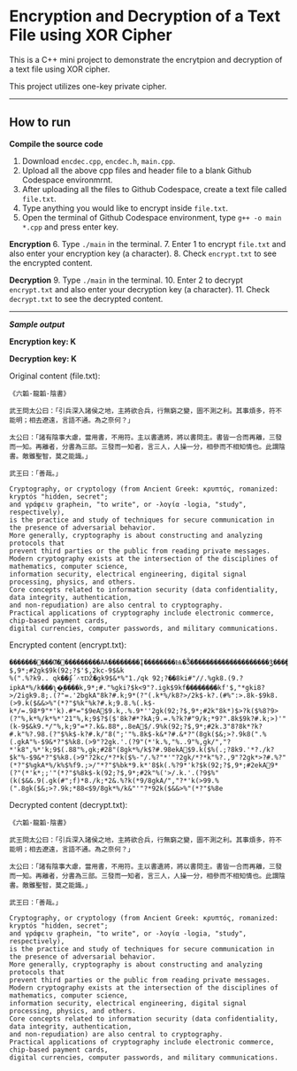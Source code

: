 # Encryption and Decryption of a Text File using XOR Cipher

This is a C++ mini project to demonstrate the encrytpion and decryption of a text file using XOR cipher.

This project utilizes one-key private cipher.

---

## How to run

**Compile the source code**
1. Download `encdec.cpp`, `encdec.h`, `main.cpp`.
2. Upload all the above cpp files and header file to a blank Github Codespace environmrnt.
3. After uploading all the files to Github Codespace, create a text file called `file.txt`.
4. Type anything you would like to encrypt inside `file.txt`.
5. Open the terminal of Github Codespace environment, type `g++ -o main *.cpp` and press enter key.

**Encryption**
6. Type `./main` in the terminal.
7. Enter 1 to encrypt `file.txt` and also enter your encryption key (a character).
8. Check `encrypt.txt` to see the encrypted content.

**Decryption**
9. Type `./main` in the terminal.
10. Enter 2 to decrypt `encrypt.txt` and also enter your decryption key (a character).
11. Check `decrypt.txt` to see the decrypted content.

---

***Sample output***

**Encryption key: K**

**Decryption key: K**

Original content (file.txt):

```
《六韜·龍韜·陰書》

武王問太公曰：「引兵深入諸侯之地，主將欲合兵，行無窮之變，圖不測之利。其事煩多，符不能明；相去遼遠，言語不通。為之奈何？」

太公曰：「諸有陰事大慮，當用書，不用符。主以書遺將，將以書問主。書皆一合而再離，三發而一知。再離者，分書為三部。三發而一知者，言三人，人操一分，相參而不相知情也。此謂陰書。敵雖聖智，莫之能識。」

武王曰：「善哉。」

Cryptography, or cryptology (from Ancient Greek: κρυπτός, romanized: kryptós "hidden, secret"; 
and γράφειν graphein, "to write", or -λογία -logia, "study", respectively), 
is the practice and study of techniques for secure communication in the presence of adversarial behavior.
More generally, cryptography is about constructing and analyzing protocols that 
prevent third parties or the public from reading private messages.
Modern cryptography exists at the intersection of the disciplines of mathematics, computer science, 
information security, electrical engineering, digital signal processing, physics, and others. 
Core concepts related to information security (data confidentiality, data integrity, authentication, 
and non-repudiation) are also central to cryptography. 
Practical applications of cryptography include electronic commerce, chip-based payment cards, 
digital currencies, computer passwords, and military communications.
```


Encrypted content (encrypt.txt):
```
�������׉���Ƣ�׉���������AA��������Į��������Ѩ�Ǯ�ޮ�������������������ǯ���̭����î����ǣ�Ǭ�����������Ǯ�ݯ�ƭ��������ɮ���������Ѥ�Ǭ����ƣ����Ť�Ь����������ǣ�ˣ�կ�Ƣ�Ѩ�ɬ������ï�ޤ�Ԩ��AA���������Ѩ�ǣ���¢�����������Ǭ��������ǯ�Ƭ������ɯ���������̤�Ǯ�̯�����į���ɭ���ͯ�ˮ�ã�Ǯ�Ƣ���ǯ�¬����ǯ�ˬ���ɮ�Ƣ���Τ�Ǯ�ͭ�����¢���ɯ�¬����ǯ�ˬ���Τ�ǣ�˯�¯���ǯ���Ư�ˮ�ͤ�Ǭ���ȣ�ǯ�Ƭ�����ί�Ԩ�ɭ���ɢ������ɭ����ݣ�ݭ���ǣ���������Ө�ɨ��AA�����������Ѩ�Ǯ�Ϯ�¨�ɨ��AA92;?$,9*;#2gk$9k(92;?$'$,2kc-9$&k
%(".%?k9.. qk��ʄ΄˄τǄ�gk9$&*%"1./qk 92;?��8ki#"//.%gk8.(9.?ipkA*%/k���ʅ�ͅ����k,9*;#."%gki?$k<9"?.igk$9kf��������kf'$,"*gki8?>/2igk9.8;.(?"=.'2bgkA"8k?#.k;9*(?"(.k*%/k8?>/2k$-k?.(#%":>.8k-$9k8.(>9.k($&&>%"(*?"$%k"%k?#.k;9.8.%(.k$-k*/=.98*9"*'k).#*="$9eA$9.k,.%.9*''2gk(92;?$,9*;#2k"8k*)$>?k($%8?9>(?"%,k*%/k*%*'21"%,k;9$?$($'8k?#*?kA;9.=.%?k?#"9/k;*9?".8k$9k?#.k;>)'"(k-9$&k9.*/"%,k;9"=*?.k&.88*,.8eA$/.9%k(92;?$,9*;#2k.3"8?8k*?k?#.k"%?.98.(?"$%k$-k?#.k/"8(";'"%.8k$-k&*?#.&*?"(8gk($&;>?.9k8(".%(.gkA"%-$9&*?"$%k8.(>9"?2gk.'.(?9"(*'k.%,"%..9"%,gk/","?*'k8",%*'k;9$(.88"%,gk;#28"(8gk*%/k$?#.98ekA$9.k($%(.;?8k9.'*?./k?$k"%-$9&*?"$%k8.(>9"?2kc/*?*k($%-"/.%?"*'"?2gk/*?*k"%?.,9"?2gk*>?#.%?"(*?"$%gkA*%/k%$%f9.;>/"*?"$%bk*9.k*'8$k(.%?9*'k?$k(92;?$,9*;#2ekA9*(?"(*'k*;;'"(*?"$%8k$-k(92;?$,9*;#2k"%('>/.k.'.(?9$%"(k($&&.9(.gk(#";f)*8./k;*2&.%?k(*9/8gkA/","?*'k(>99.%(".8gk($&;>?.9k;*88<$9/8gk*%/k&"'"?*92k($&&>%"(*?"$%8e
```

Decrypted content (decrypt.txt):
```
《六韜·龍韜·陰書》

武王問太公曰：「引兵深入諸侯之地，主將欲合兵，行無窮之變，圖不測之利。其事煩多，符不能明；相去遼遠，言語不通。為之奈何？」

太公曰：「諸有陰事大慮，當用書，不用符。主以書遺將，將以書問主。書皆一合而再離，三發而一知。再離者，分書為三部。三發而一知者，言三人，人操一分，相參而不相知情也。此謂陰書。敵雖聖智，莫之能識。」

武王曰：「善哉。」

Cryptography, or cryptology (from Ancient Greek: κρυπτός, romanized: kryptós "hidden, secret"; 
and γράφειν graphein, "to write", or -λογία -logia, "study", respectively), 
is the practice and study of techniques for secure communication in the presence of adversarial behavior.
More generally, cryptography is about constructing and analyzing protocols that 
prevent third parties or the public from reading private messages.
Modern cryptography exists at the intersection of the disciplines of mathematics, computer science, 
information security, electrical engineering, digital signal processing, physics, and others. 
Core concepts related to information security (data confidentiality, data integrity, authentication, 
and non-repudiation) are also central to cryptography. 
Practical applications of cryptography include electronic commerce, chip-based payment cards, 
digital currencies, computer passwords, and military communications.
```